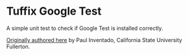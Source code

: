 # Tuffix Google Test

A simple unit test to check if Google Test is installed correctly.

[Originally authored here](https://github.com/ilxl-ppr/restaurant-bill) by Paul Inventado, California State University Fullerton.
